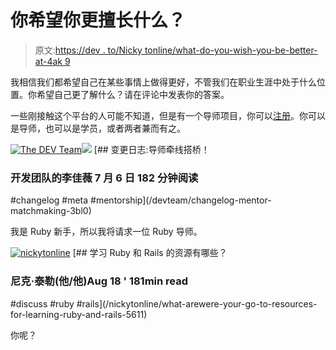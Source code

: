 # 你希望你更擅长什么？

> 原文:[https://dev . to/Nicky tonline/what-do-you-wish-you-be-better-at-4ak 9](https://dev.to/nickytonline/what-do-you-wish-you-were-better-at-4ak9)

我相信我们都希望自己在某些事情上做得更好，不管我们在职业生涯中处于什么位置。你希望自己更了解什么？请在评论中发表你的答案。

一些刚接触这个平台的人可能不知道，但是有一个导师项目，你可以[注册](https://dev.to/settings/mentorship)。你可以是导师，也可以是学员，或者两者兼而有之。

[![The DEV Team](../Images/6b3a9c79aeecf790d5144f3fe1881f50.png)![](../Images/15e6599da1ea8b6f92e1b678e9347b2c.png)](/devteam) [## 变更日志:导师牵线搭桥！

### 开发团队的李佳薇 7 月 6 日 182 分钟阅读

#changelog #meta #mentorship](/devteam/changelog-mentor-matchmaking-3bl0)

我是 Ruby 新手，所以我将请求一位 Ruby 导师。

[![nickytonline](../Images/6883bc3afaaae319b5553cb8ecf6b599.png)](/nickytonline) [## 学习 Ruby 和 Rails 的资源有哪些？

### 尼克·泰勒(他/他)Aug 18 ' 181min read

#discuss #ruby #rails](/nickytonline/what-arewere-your-go-to-resources-for-learning-ruby-and-rails-5611)

你呢？